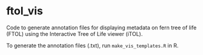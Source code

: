 # ftol_vis

Code to generate annotation files for displaying metadata on fern tree of life (FTOL) using the Interactive Tree of Life viewer (iTOL).

To generate the annotation files (.txt), run `make_vis_templates.R` in R.